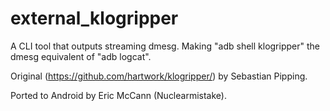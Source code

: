 external_klogripper
===================

A CLI tool that outputs streaming dmesg. Making "adb shell klogripper" the dmesg equivalent of "adb logcat".

Original (https://github.com/hartwork/klogripper/) by Sebastian Pipping.

Ported to Android by Eric McCann (Nuclearmistake).
